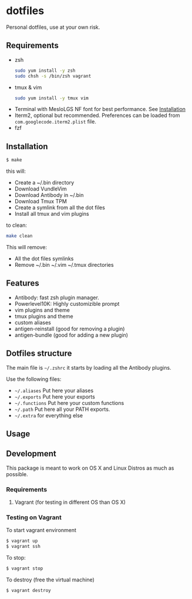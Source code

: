 # dotfiles
Personal dotfiles, use at your own risk.

## Requirements

- zsh
  ```bash
  sudo yum install -y zsh
  sudo chsh -s /bin/zsh vagrant
  ```
- tmux & vim
  ```bash
  sudo yum install -y tmux vim
  ```
- Terminal with MesloLGS NF font for best performance. See [Installation](https://github.com/romkatv/powerlevel10k#meslo-nerd-font-patched-for-powerlevel10k)
- Iterm2, optional but recommended. Preferences can be loaded from `com.googlecode.iterm2.plist` file.
- fzf

## Installation

```bash
$ make
```

this will:

- Create a ~/.bin directory
- Download VundleVim
- Download Antibody in ~/.bin
- Download Tmux TPM
- Create a symlink from all the dot files
- Install all tmux and vim plugins

to clean:

```bash
make clean
```

This will remove:
- All the dot files symlinks
- Remove ~/.bin ~/.vim ~/.tmux directories

## Features

- Antibody: fast zsh plugin manager.
- Powerlevel10K: Highly customizible prompt
- vim plugins and theme
- tmux plugins and theme
- custom aliases
- antigen-reinstall (good for removing a plugin)
- antigen-bundle (good for adding a new plugin)

## Dotfiles structure

The main file is `~/.zshrc` it starts by loading all the Antibody plugins.

Use the following files:
- `~/.aliases` Put here your aliases
- `~/.exports` Put here your exports
- `~/.functions` Put here your custom functions
- `~/.path` Put here all your PATH exports.
- `~/.extra` for everything else

## Usage

## Development

This package is meant to work on OS X and Linux Distros as much as possible.

### Requirements
1. Vagrant (for testing in different OS than OS X)

### Testing on Vagrant

To start vagrant environment

```bash
$ vagrant up
$ vagrant ssh
```

To stop:

```bash
$ vagrant stop
```

To destroy (free the virtual machine)

```bash
$ vagrant destroy
```
